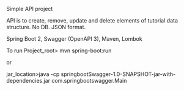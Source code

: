 Simple API project

API is to create, remove, update and delete elements of tutorial data structure. 
No DB. 
JSON format.

Spring Boot 2, Swagger (OpenAPI 3), Maven, Lombok

To run
Project_root> mvn spring-boot:run

or

jar_location>java -cp springbootSwagger-1.0-SNAPSHOT-jar-with-dependencies.jar com.springbootswagger.Main
